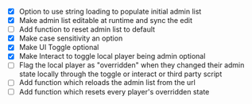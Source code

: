 
- [x] Option to use string loading to populate initial admin list
- [x] Make admin list editable at runtime and sync the edit
- [ ] Add function to reset admin list to default
- [x] Make case sensitivity an option
- [x] Make UI Toggle optional
- [x] Make Interact to toggle local player being admin optional
- [ ] Flag the local player as "overridden" when they changed their admin state locally through the toggle or interact or third party script
- [ ] Add function which reloads the admin list from the url
- [ ] Add function which resets every player's overridden state
